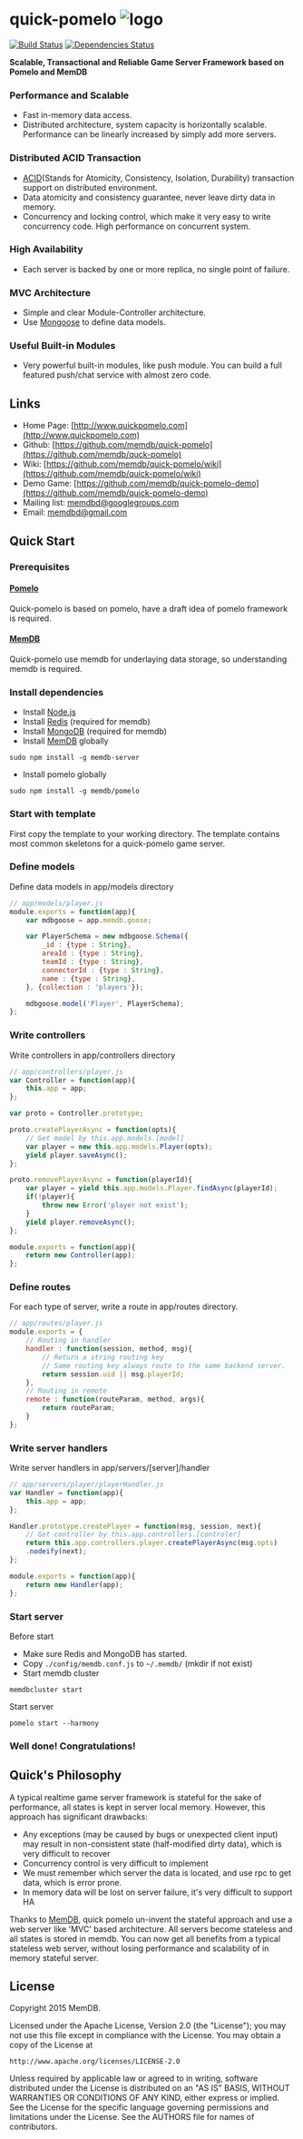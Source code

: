 # quick-pomelo ![logo](https://github.com/memdb/memdb/wiki/images/logo.png)

[![Build Status](https://travis-ci.org/memdb/quick-pomelo.svg?branch=master)](https://travis-ci.org/memdb/quick-pomelo)
[![Dependencies Status](https://david-dm.org/memdb/quick-pomelo.svg)](https://david-dm.org/memdb/quick-pomelo)

__Scalable, Transactional and Reliable Game Server Framework based on Pomelo and MemDB__

### Performance and Scalable
* Fast in-memory data access.
* Distributed architecture, system capacity is horizontally scalable. Performance can be linearly increased by simply add more servers.

### Distributed ACID Transaction
* [ACID](https://en.wikipedia.org/wiki/ACID)(Stands for Atomicity, Consistency, Isolation, Durability) transaction support on distributed environment.
* Data atomicity and consistency guarantee, never leave dirty data in memory.
* Concurrency and locking control, which make it very easy to write concurrency code. High performance on concurrent system.

### High Availability
* Each server is backed by one or more replica, no single point of failure.

### MVC Architecture
* Simple and clear Module-Controller architecture.
* Use [Mongoose](http://mongoose.com) to define data models.

### Useful Built-in Modules
* Very powerful built-in modules, like push module. You can build a full featured push/chat service with almost zero code.

## Links

* Home Page: [http://www.quickpomelo.com](http://www.quickpomelo.com)
* Github: [https://github.com/memdb/quick-pomelo](https://github.com/memdb/quck-pomelo)
* Wiki: [https://github.com/memdb/quick-pomelo/wiki](https://github.com/memdb/quick-pomelo/wiki)
* Demo Game: [https://github.com/memdb/quick-pomelo-demo](https://github.com/memdb/quick-pomelo-demo)
* Mailing list: [memdbd@googlegroups.com](https://groups.google.com/forum/#!forum/memdbd)
* Email: [memdbd@gmail.com](mailto:memdbd@gmail.com)

## Quick Start

### Prerequisites

#### [Pomelo](https://github.com/NetEase/pomelo)

Quick-pomelo is based on pomelo, have a draft idea of pomelo framework is required.

#### [MemDB](https://github.com/memdb/memdb)

Quick-pomelo use memdb for underlaying data storage, so understanding memdb is required.

### Install dependencies

* Install [Node.js](https://nodejs.org/download)
* Install [Redis](http://redis.io/download) (required for memdb)
* Install [MongoDB](https://www.mongodb.org/downloads) (required for memdb)
* Install [MemDB](https://github.com/memdb/memdb) globally
```
sudo npm install -g memdb-server
```
* Install pomelo globally
```
sudo npm install -g memdb/pomelo
```

### Start with template

First copy the template to your working directory. The template contains most common skeletons for a quick-pomelo game server.


### Define models

Define data models in app/models directory

```js
// app/models/player.js
module.exports = function(app){
    var mdbgoose = app.memdb.goose;

    var PlayerSchema = new mdbgoose.Schema({
        _id : {type : String},
        areaId : {type : String},
        teamId : {type : String},
        connectorId : {type : String},
        name : {type : String},
    }, {collection : 'players'});

    mdbgoose.model('Player', PlayerSchema);
};
```

### Write controllers 

Write controllers in app/controllers directory

```js
// app/controllers/player.js
var Controller = function(app){
    this.app = app;
};

var proto = Controller.prototype;

proto.createPlayerAsync = function(opts){
    // Get model by this.app.models.[model]
    var player = new this.app.models.Player(opts);
    yield player.saveAsync();
};

proto.removePlayerAsync = function(playerId){
    var player = yield this.app.models.Player.findAsync(playerId);
    if(!player){
        throw new Error('player not exist');
    }
    yield player.removeAsync();
};

module.exports = function(app){
    return new Controller(app);
};
```

### Define routes

For each type of server, write a route in app/routes directory.

```js
// app/routes/player.js
module.exports = {
    // Routing in handler
    handler : function(session, method, msg){
        // Return a string routing key
        // Same routing key always route to the same backend server.
        return session.uid || msg.playerId;
    },
    // Routing in remote
    remote : function(routeParam, method, args){
        return routeParam;
    }
};
```

### Write server handlers

Write server handlers in app/servers/[server]/handler

```js
// app/servers/player/playerHandler.js
var Handler = function(app){
    this.app = app;
};

Handler.prototype.createPlayer = function(msg, session, next){
    // Get controller by this.app.controllers.[controler]
    return this.app.controllers.player.createPlayerAsync(msg.opts)
    .nodeify(next); 
};

module.exports = function(app){
    return new Handler(app);
};
```

### Start server

Before start
* Make sure Redis and MongoDB has started.
* Copy `./config/memdb.conf.js` to `~/.memdb/` (mkdir if not exist)
* Start memdb cluster
```
memdbcluster start
```

Start server
```
pomelo start --harmony
```

### Well done! Congratulations!


## Quick's Philosophy

A typical realtime game server framework is stateful for the sake of performance, all states is kept in server local memory. However, this approach has significant drawbacks:

- Any exceptions (may be caused by bugs or unexpected client input) may result in non-consistent state (half-modified dirty data), which is very difficult to recover
- Concurrency control is very difficult to implement
- We must remember which server the data is located, and use rpc to get data, which is error prone.
- In memory data will be lost on server failure, it's very difficult to support HA

Thanks to [MemDB](http://memdb.org), quick pomelo un-invent the stateful approach and use a web server like 'MVC' based architecture. All servers become stateless and all states is stored in memdb. You can now get all benefits from a typical stateless web server, without losing performance and scalability of in memory stateful server.


## License

Copyright 2015 MemDB.

Licensed under the Apache License, Version 2.0 (the "License");
you may not use this file except in compliance with the License.
You may obtain a copy of the License at

    http://www.apache.org/licenses/LICENSE-2.0

Unless required by applicable law or agreed to in writing, software
distributed under the License is distributed on an "AS IS" BASIS,
WITHOUT WARRANTIES OR CONDITIONS OF ANY KIND, either express or
implied. See the License for the specific language governing
permissions and limitations under the License. See the AUTHORS file
for names of contributors.
